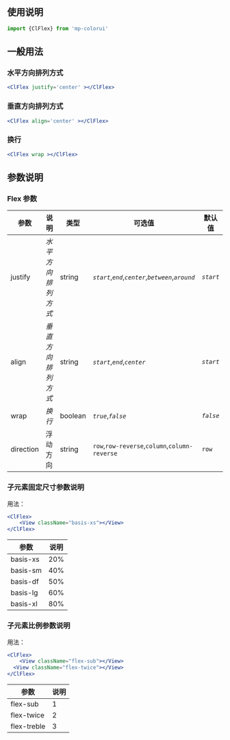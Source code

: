 ## 使用说明

```jsx
import {ClFlex} from 'mp-colorui'
```



## 一般用法

### 水平方向排列方式

```jsx
<ClFlex justify='center' ></ClFlex>
```

### 垂直方向排列方式

```jsx
<ClFlex align='center' ></ClFlex>
```

### 换行

```jsx
<ClFlex wrap ></ClFlex>
```



## 参数说明

### Flex 参数

| 参数      | 说明               | 类型    | 可选值                                              | 默认值    |
| --------- | ------------------ | ------- | --------------------------------------------------- | --------- |
| justify   | *水平方向排列方式* | string  | *`start`*,*`end`*,*`center`*,*`between`*,*`around`* | *`start`* |
| align     | *垂直方向排列方式* | string  | *`start`*,*`end`*,*`center`*                        | *`start`* |
| wrap      | *换行*             | boolean | *`true`*,*`false`*                                  | *`false`* |
| direction | 浮动方向           | string  | `row`,`row-reverse`,`column`,`column-reverse`       | `row`     |

### 子元素固定尺寸参数说明

用法：

```jsx
<ClFlex>
	<View className="basis-xs"></View>
</ClFlex>
```



| 参数     | 说明 |
| -------- | ---- |
| basis-xs | 20%  |
| basis-sm | 40%  |
| basis-df | 50%  |
| basis-lg | 60%  |
| basis-xl | 80%  |

### 子元素比例参数说明

用法：

```jsx
<ClFlex>
	<View className="flex-sub"></View>
  <View className="flex-twice"></View>
</ClFlex>
```

| 参数        | 说明 |
| ----------- | ---- |
| flex-sub    | 1    |
| flex-twice  | 2    |
| flex-treble | 3    |

<FloatPhone url="https://yinliangdream.github.io/mp-colorui-h5-demo/#/pages/components/flex/index" />

